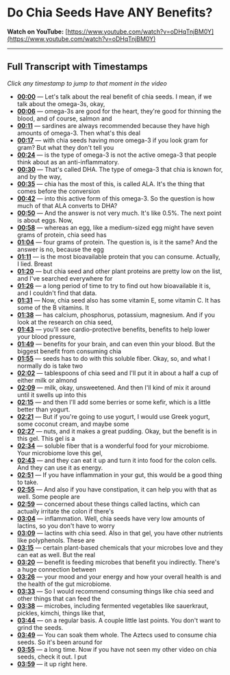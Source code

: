 # Do Chia Seeds Have ANY Benefits?

**Watch on YouTube:** [https://www.youtube.com/watch?v=oDHqTnjBM0Y](https://www.youtube.com/watch?v=oDHqTnjBM0Y)

---

## Full Transcript with Timestamps

*Click any timestamp to jump to that moment in the video*

- **[00:00](https://www.youtube.com/watch?v=oDHqTnjBM0Y&t=0s)** — Let's talk about the real benefit of chia seeds. I mean, if we talk about the omega-3s, okay,
- **[00:06](https://www.youtube.com/watch?v=oDHqTnjBM0Y&t=6s)** — omega-3s are good for the heart, they're good for thinning the blood, and of course, salmon and
- **[00:11](https://www.youtube.com/watch?v=oDHqTnjBM0Y&t=11s)** — sardines are always recommended because they have high amounts of omega-3. Then what's this deal
- **[00:17](https://www.youtube.com/watch?v=oDHqTnjBM0Y&t=17s)** — with chia seeds having more omega-3 if you look gram for gram? But what they don't tell you
- **[00:24](https://www.youtube.com/watch?v=oDHqTnjBM0Y&t=24s)** — is the type of omega-3 is not the active omega-3 that people think about as an anti-inflammatory.
- **[00:30](https://www.youtube.com/watch?v=oDHqTnjBM0Y&t=30s)** — That's called DHA. The type of omega-3 that chia is known for, and by the way,
- **[00:35](https://www.youtube.com/watch?v=oDHqTnjBM0Y&t=35s)** — chia has the most of this, is called ALA. It's the thing that comes before the conversion
- **[00:42](https://www.youtube.com/watch?v=oDHqTnjBM0Y&t=42s)** — into this active form of this omega-3. So the question is how much of that ALA converts to DHA?
- **[00:50](https://www.youtube.com/watch?v=oDHqTnjBM0Y&t=50s)** — And the answer is not very much. It's like 0.5%. The next point is about eggs. Now,
- **[00:58](https://www.youtube.com/watch?v=oDHqTnjBM0Y&t=58s)** — whereas an egg, like a medium-sized egg might have seven grams of protein, chia seed has
- **[01:04](https://www.youtube.com/watch?v=oDHqTnjBM0Y&t=64s)** — four grams of protein. The question is, is it the same? And the answer is no, because the egg
- **[01:11](https://www.youtube.com/watch?v=oDHqTnjBM0Y&t=71s)** — is the most bioavailable protein that you can consume. Actually, I lied. Breast
- **[01:20](https://www.youtube.com/watch?v=oDHqTnjBM0Y&t=80s)** — but chia seed and other plant proteins are pretty low on the list, and I've searched everywhere for
- **[01:26](https://www.youtube.com/watch?v=oDHqTnjBM0Y&t=86s)** — a long period of time to try to find out how bioavailable it is, and I couldn't find that data.
- **[01:31](https://www.youtube.com/watch?v=oDHqTnjBM0Y&t=91s)** — Now, chia seed also has some vitamin E, some vitamin C. It has some of the B vitamins. It
- **[01:38](https://www.youtube.com/watch?v=oDHqTnjBM0Y&t=98s)** — has calcium, phosphorus, potassium, magnesium. And if you look at the research on chia seed,
- **[01:43](https://www.youtube.com/watch?v=oDHqTnjBM0Y&t=103s)** — you'll see cardio-protective benefits, benefits to help lower your blood pressure,
- **[01:49](https://www.youtube.com/watch?v=oDHqTnjBM0Y&t=109s)** — benefits for your brain, and can even thin your blood. But the biggest benefit from consuming chia
- **[01:55](https://www.youtube.com/watch?v=oDHqTnjBM0Y&t=115s)** — seeds has to do with this soluble fiber. Okay, so, and what I normally do is take two
- **[02:02](https://www.youtube.com/watch?v=oDHqTnjBM0Y&t=122s)** — tablespoons of chia seed and I'll put it in about a half a cup of either milk or almond
- **[02:09](https://www.youtube.com/watch?v=oDHqTnjBM0Y&t=129s)** — milk, okay, unsweetened. And then I'll kind of mix it around until it swells up into this
- **[02:15](https://www.youtube.com/watch?v=oDHqTnjBM0Y&t=135s)** — and then I'll add some berries or some kefir, which is a little better than yogurt.
- **[02:21](https://www.youtube.com/watch?v=oDHqTnjBM0Y&t=141s)** — But if you're going to use yogurt, I would use Greek yogurt, some coconut cream, and maybe some
- **[02:27](https://www.youtube.com/watch?v=oDHqTnjBM0Y&t=147s)** — nuts, and it makes a great pudding. Okay, but the benefit is in this gel. This gel is a
- **[02:34](https://www.youtube.com/watch?v=oDHqTnjBM0Y&t=154s)** — soluble fiber that is a wonderful food for your microbiome. Your microbiome love this gel,
- **[02:43](https://www.youtube.com/watch?v=oDHqTnjBM0Y&t=163s)** — and they can eat it up and turn it into food for the colon cells. And they can use it as energy.
- **[02:51](https://www.youtube.com/watch?v=oDHqTnjBM0Y&t=171s)** — If you have inflammation in your gut, this would be a good thing to take.
- **[02:55](https://www.youtube.com/watch?v=oDHqTnjBM0Y&t=175s)** — And also if you have constipation, it can help you with that as well. Some people are
- **[02:59](https://www.youtube.com/watch?v=oDHqTnjBM0Y&t=179s)** — concerned about these things called lactins, which can actually irritate the colon if there's
- **[03:04](https://www.youtube.com/watch?v=oDHqTnjBM0Y&t=184s)** — inflammation. Well, chia seeds have very low amounts of lactins, so you don't have to worry
- **[03:09](https://www.youtube.com/watch?v=oDHqTnjBM0Y&t=189s)** — lactins with chia seed. Also in that gel, you have other nutrients like polyphenols. These are
- **[03:15](https://www.youtube.com/watch?v=oDHqTnjBM0Y&t=195s)** — certain plant-based chemicals that your microbes love and they can eat as well. But the real
- **[03:20](https://www.youtube.com/watch?v=oDHqTnjBM0Y&t=200s)** — benefit is feeding microbes that benefit you indirectly. There's a huge connection between
- **[03:26](https://www.youtube.com/watch?v=oDHqTnjBM0Y&t=206s)** — your mood and your energy and how your overall health is and the health of the gut microbiome.
- **[03:33](https://www.youtube.com/watch?v=oDHqTnjBM0Y&t=213s)** — So I would recommend consuming things like chia seed and other things that can feed the
- **[03:38](https://www.youtube.com/watch?v=oDHqTnjBM0Y&t=218s)** — microbes, including fermented vegetables like sauerkraut, pickles, kimchi, things like that,
- **[03:44](https://www.youtube.com/watch?v=oDHqTnjBM0Y&t=224s)** — on a regular basis. A couple little last points. You don't want to grind the seeds.
- **[03:49](https://www.youtube.com/watch?v=oDHqTnjBM0Y&t=229s)** — You can soak them whole. The Aztecs used to consume chia seeds. So it's been around for
- **[03:55](https://www.youtube.com/watch?v=oDHqTnjBM0Y&t=235s)** — a long time. Now if you have not seen my other video on chia seeds, check it out. I put
- **[03:59](https://www.youtube.com/watch?v=oDHqTnjBM0Y&t=239s)** — it up right here.
